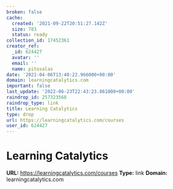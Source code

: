 ```yaml
---
broken: false
cache:
  created: '2021-09-22T20:51:27.142Z'
  size: 783
  status: ready
collection_id: 17452361
creator_ref:
  _id: 624427
  avatar: ''
  email: ''
  name: pitosalas
date: '2021-04-06T13:40:22.966000+00:00'
domain: learningcatalytics.com
important: false
last_update: '2022-06-23T22:43:23.861000+00:00'
raindrop_id: 257323568
raindrop_type: link
title: Learning Catalytics
type: drop
url: https://learningcatalytics.com/courses
user_id: 624427
---
```


# Learning Catalytics

**URL:** https://learningcatalytics.com/courses
**Type:** link
**Domain:** learningcatalytics.com
